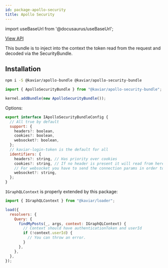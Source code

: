 ```yaml
---
id: package-apollo-security
title: Apollo Security
---
```


import useBaseUrl from '@docusaurus/useBaseUrl';

<div className="view-api-container">
          <a href={useBaseUrl('static/api/apollo-security-bundle/')} target="_blank" className="view-api">
            View API
          </a>
        </div>

This bundle is to inject into the context the token read from the request and decoded via the SecurityBundle.

## Installation

```bash
npm i -S @kaviar/apollo-bundle @kaviar/apollo-security-bundle
```

```typescript
import { ApolloSecurityBundle } from "@kaviar/apollo-security-bundle";

kernel.addBundle(new ApolloSecurityBundle());
```

Options:

```js
export interface IApolloSecurityBundleConfig {
  // All true by default
  support: {
    headers?: boolean,
    cookies?: boolean,
    websocket?: boolean,
  };
  // kaviar-login-token is the default for all
  identifiers: {
    headers?: string, // Has priority over cookies
    cookies?: string, // If no header is present it will read from here
    // For websocket you have to send the connection params in order to work
    websocket?: string,
  };
}
```

`IGraphQLContext` is properly extended by this package:

```js
import { IGraphQLContext } from "@kaviar/loader";

load({
  resolvers: {
    Query: {
      findMyPosts(_, args, context: IGraphQLContext) {
        // Context should have authenticationToken and userId
        if (!context.userId) {
          // You can throw an error.
        }
      },
    },
  },
});
```
